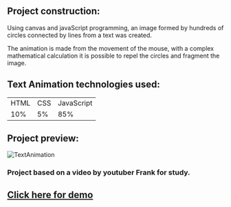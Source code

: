 ## Project construction:

Using canvas and javaScript programming, an image formed by hundreds of circles connected by lines from a text was created.

The animation is made from the movement of the mouse, with a complex mathematical calculation it is possible to repel the circles and fragment the image.


## Text Animation technologies used:

<table>
<tr>
<td> HTML </td>
<td> CSS </td>
<td> JavaScript </td>
</tr>
<tr>
<td> 10% </td>
<td> 5% </td>
<td> 85% </td>
</tr>
<table>

## Project preview:
  
  ![TextAnimation](https://user-images.githubusercontent.com/65191024/161281490-5b73ea87-19c4-4181-81ff-228072f72399.gif)

### Project based on a video by youtuber Frank for study.

## <a href="https://thiagocod.github.io/textAnimate/">Click here for demo<a>
